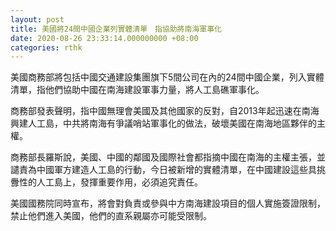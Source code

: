 ```yaml
---
layout: post
title: 美國將24間中國企業列實體清單　指協助將南海軍事化
date: 2020-08-26 23:33:14.000000000 +08:00
categories: rthk
---
```


美國商務部將包括中國交通建設集團旗下5間公司在內的24間中國企業，列入實體清單，指他們協助中國在南海建設軍事力量，將人工島礁軍事化。

商務部發表聲明，指中國無理會美國及其他國家的反對，自2013年起迅速在南海興建人工島，中共將南海有爭議哨站軍事化的做法，破壞美國在南海地區夥伴的主權。

商務部長羅斯說，美國、中國的鄰國及國際社會都指摘中國在南海的主權主張，並譴責為中國軍方建造人工島的行動，今日被新增的實體清單，在中國建設這些具挑釁性的人工島上，發揮重要作用，必須追究責任。

美國國務院同時宣布，將會對負責或參與中方南海建設項目的個人實施簽證限制，禁止他們進入美國，他們的直系親屬亦可能受限制。
